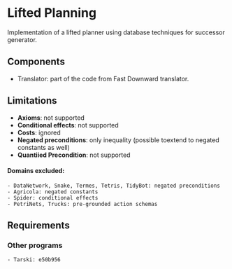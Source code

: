 # Lifted Planning

Implementation of a lifted planner using database techniques for successor
generator.

## Components
 - Translator: part of the code from Fast Downward translator.

## Limitations
 - **Axioms**: not supported
 - **Conditional effects**: not supported
 - **Costs**: ignored
 - **Negated preconditions**: only inequality (possible toextend to negated
   constants as well)
 - **Quantiied Precondition**: not supported

#### Domains excluded:
    - DataNetwork, Snake, Termes, Tetris, TidyBot: negated preconditions
    - Agricola: negated constants
    - Spider: conditional effects
    - PetriNets, Trucks: pre-grounded action schemas

## Requirements

### Other programs

    - Tarski: e50b956
